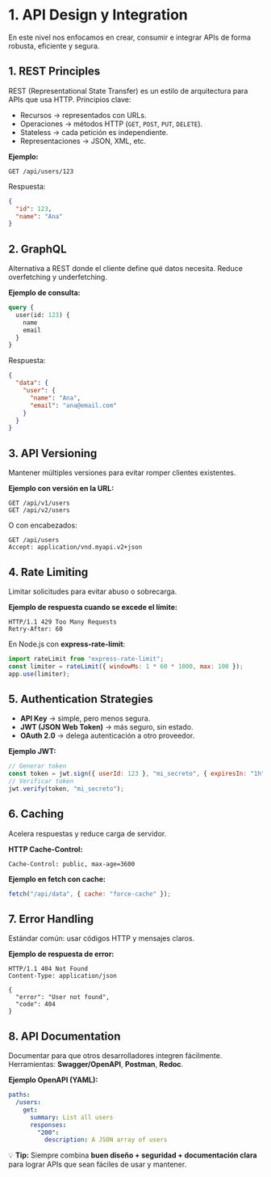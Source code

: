 # 1. API Design y Integration

En este nivel nos enfocamos en crear, consumir e integrar APIs de forma robusta, eficiente y segura.

## 1. REST Principles

REST (Representational State Transfer) es un estilo de arquitectura para APIs que usa HTTP. Principios clave:

- Recursos → representados con URLs.
- Operaciones → métodos HTTP (`GET`, `POST`, `PUT`, `DELETE`).
- Stateless → cada petición es independiente.
- Representaciones → JSON, XML, etc.

**Ejemplo:**

```http
GET /api/users/123
```

Respuesta:

```json
{
  "id": 123,
  "name": "Ana"
}
```

## 2. GraphQL

Alternativa a REST donde el cliente define qué datos necesita. Reduce overfetching y underfetching.

**Ejemplo de consulta:**

```graphql
query {
  user(id: 123) {
    name
    email
  }
}
```

Respuesta:

```json
{
  "data": {
    "user": {
      "name": "Ana",
      "email": "ana@email.com"
    }
  }
}
```

## 3. API Versioning

Mantener múltiples versiones para evitar romper clientes existentes.

**Ejemplo con versión en la URL:**

```http
GET /api/v1/users
GET /api/v2/users
```

O con encabezados:

```http
GET /api/users
Accept: application/vnd.myapi.v2+json
```

## 4. Rate Limiting

Limitar solicitudes para evitar abuso o sobrecarga.

**Ejemplo de respuesta cuando se excede el límite:**

```http
HTTP/1.1 429 Too Many Requests
Retry-After: 60
```

En Node.js con **express-rate-limit**:

```javascript
import rateLimit from "express-rate-limit";
const limiter = rateLimit({ windowMs: 1 * 60 * 1000, max: 100 });
app.use(limiter);
```

## 5. Authentication Strategies

- **API Key** → simple, pero menos segura.
- **JWT (JSON Web Token)** → más seguro, sin estado.
- **OAuth 2.0** → delega autenticación a otro proveedor.

**Ejemplo JWT:**

```javascript
// Generar token
const token = jwt.sign({ userId: 123 }, "mi_secreto", { expiresIn: "1h" });
// Verificar token
jwt.verify(token, "mi_secreto");
```

## 6. Caching

Acelera respuestas y reduce carga de servidor.

**HTTP Cache-Control:**

```http
Cache-Control: public, max-age=3600
```

**Ejemplo en fetch con cache:**

```javascript
fetch("/api/data", { cache: "force-cache" });
```

## 7. Error Handling

Estándar común: usar códigos HTTP y mensajes claros.

**Ejemplo de respuesta de error:**

```http
HTTP/1.1 404 Not Found
Content-Type: application/json

{
  "error": "User not found",
  "code": 404
}
```

## 8. API Documentation

Documentar para que otros desarrolladores integren fácilmente. Herramientas: **Swagger/OpenAPI**, **Postman**, **Redoc**.

**Ejemplo OpenAPI (YAML):**

```yaml
paths:
  /users:
    get:
      summary: List all users
      responses:
        "200":
          description: A JSON array of users
```

💡 **Tip:** Siempre combina **buen diseño + seguridad + documentación clara** para lograr APIs que sean fáciles de usar y mantener.
